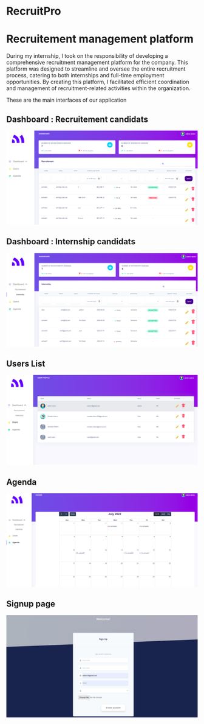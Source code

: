 # RecruitPro


<!-- Heading of Template -->
<h1>
Recruitement management platform 
</h1>

<!-- Main image of Template -->

<!-- Description of Template -->
<p>
During my internship, I took on the responsibility of developing a comprehensive recruitment management platform for the company. This platform was designed to streamline and oversee the entire recruitment process, catering to both internships and full-time employment opportunities. By creating this platform, I facilitated efficient coordination and management of recruitment-related activities within the organization.
</p>

<p>
  These are the main interfaces of our application
</p>

<!-- Versions of Template -->


<!-- Upgrade to Premium version of Template -->
<h2>Dashboard : Recruitement candidats</h2>
    <img src="assets/1.png" alt="Xtreme Template  Bootstrap" >
    </br>
    
<h2>Dashboard : Internship candidats</h2>
    <img src="assets/2.png" alt="Xtreme Template  Bootstrap" >
        </br>

<h2>Users List</h2>
    <img src="assets/3.png" alt="Xtreme Template  Bootstrap" >
        </br>

<h2>Agenda</h2>
    <img src="assets/4.png" alt="Xtreme Template  Bootstrap" >
        </br>

<h2>Signup page</h2>
    <img src="assets/5.png" alt="Xtreme Template  Bootstrap" >
        </br>

 

    
    
    